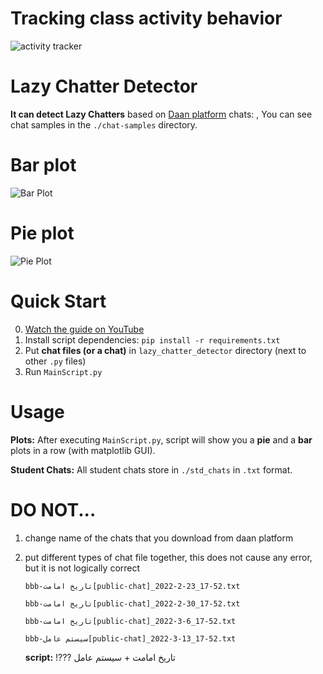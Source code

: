 
# Tracking class activity behavior
![activity tracker](https://s23.picofile.com/file/8448317118/activity.png)
                     

# Lazy Chatter Detector
**It can detect Lazy Chatters** 
based on [Daan platform](https://daan.ir/) chats:  , You can see chat samples in the `./chat-samples` directory.
# Bar plot
![Bar Plot](https://s22.picofile.com/file/8447995900/tebar.png)
# Pie plot
![Pie Plot](https://s23.picofile.com/file/8447995918/tepie.png)

# Quick Start
0. [Watch the guide on YouTube](https://youtu.be/pPJ-NBAdNGA)
1. Install script dependencies: `pip install -r requirements.txt`
2. Put **chat files (or a chat)** in `lazy_chatter_detector` directory (next to other `.py` files)
3. Run `MainScript.py`

# Usage

**Plots:** After executing `MainScript.py`, script will show you a **pie** and a **bar** plots in a row (with matplotlib GUI).

**Student Chats:** All student chats store in `./std_chats` in `.txt` format.

# DO NOT...

1. change name of the chats that you download from daan platform
2. put different types of chat file together, this does not cause any error, but it is not logically correct

   `bbb-تاریخ امامت[public-chat]_2022-2-23_17-52.txt`

   `bbb-تاریخ امامت[public-chat]_2022-2-30_17-52.txt`

   `bbb-تاریخ امامت[public-chat]_2022-3-6_17-52.txt`

   `bbb-سیستم عامل[public-chat]_2022-3-13_17-52.txt`

   **script:** !??? تاریخ امامت + سیستم عامل
